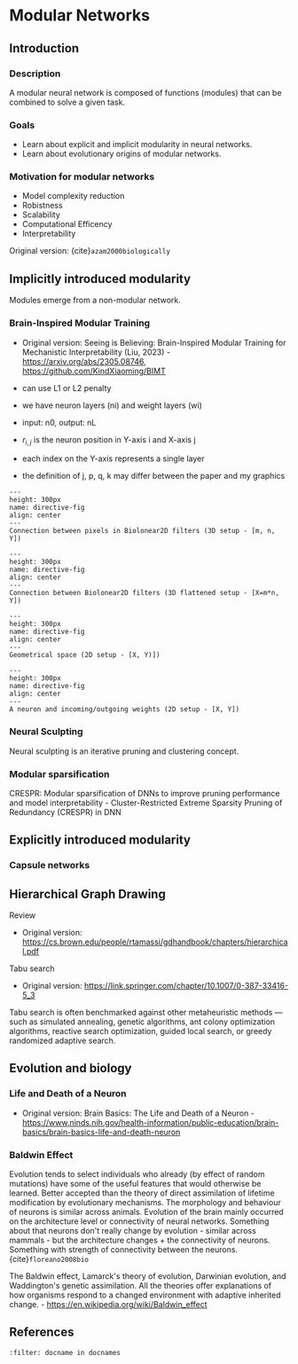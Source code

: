 # Modular Networks

## Introduction

### Description
A modular neural network is composed of functions (modules) that can be combined to solve a given task.

### Goals
* Learn about explicit and implicit modularity in neural networks.
* Learn about evolutionary origins of modular networks.

### Motivation for modular networks
* Model complexity reduction
* Robistness
* Scalability
* Computational Efficency
* Interpretability

Original version: {cite}`azam2000biologically`
<!--
### Biologically Inspired Modular Neural Networks
* Original version: PhD Thesis: Biologically Inspired Modular Neural Networks - https://vtechworks.lib.vt.edu/bitstream/handle/10919/27998/etd.pdf
-->


## Implicitly introduced modularity
Modules emerge from a non-modular network.

### Brain-Inspired Modular Training

* Original version: Seeing is Believing: Brain-Inspired Modular Training for Mechanistic Interpretability (Liu, 2023) - https://arxiv.org/abs/2305.08746, https://github.com/KindXiaoming/BIMT

* can use L1 or L2 penalty
* we have neuron layers (ni) and weight layers (wi)
* input: n0, output: nL
* $r_{i,j}$ is the neuron position in Y-axis i and X-axis j
* each index on the Y-axis represents a single layer
* the definition of j, p, q, k may differ between the paper and my graphics

```{figure} _static/images/drawio/bimt_biolinear.png
---
height: 300px
name: directive-fig
align: center
---
Connection between pixels in Biolonear2D filters (3D setup - [m, n, Y])
```

```{figure} _static/images/drawio/bimt_neuron_biolinear.png
---
height: 300px
name: directive-fig
align: center
---
Connection between Biolonear2D filters (3D flattened setup - [X=m*n, Y])
```

```{figure} _static/images/drawio/bimt_geometry.png
---
height: 300px
name: directive-fig
align: center
---
Geometrical space (2D setup - [X, Y)])
```

```{figure} _static/images/drawio/bimt_neuron.png
---
height: 300px
name: directive-fig
align: center
---
A neuron and incoming/outgoing weights (2D setup - [X, Y])
```


### Neural Sculpting
Neural sculpting is an iterative pruning and clustering concept.


### Modular sparsification
CRESPR: Modular sparsification of DNNs to improve pruning performance
and model interpretability - Cluster-Restricted Extreme Sparsity Pruning of Redundancy (CRESPR) in DNN


## Explicitly introduced modularity

### Capsule networks



## Hierarchical Graph Drawing

Review
* Original version: https://cs.brown.edu/people/rtamassi/gdhandbook/chapters/hierarchical.pdf

Tabu search
* Original version: https://link.springer.com/chapter/10.1007/0-387-33416-5_3

 Tabu search is often benchmarked against other metaheuristic methods — such as simulated annealing, genetic algorithms, ant colony optimization algorithms, reactive search optimization, guided local search, or greedy randomized adaptive search. 


## Evolution and biology

### Life and Death of a Neuron

* Original version: Brain Basics: The Life and Death of a Neuron - https://www.ninds.nih.gov/health-information/public-education/brain-basics/brain-basics-life-and-death-neuron

### Baldwin Effect
Evolution tends to select individuals who already (by effect of random mutations) have some of the useful features that would otherwise be learned. 
Better accepted than the theory of direct assimilation of lifetime modification by evolutionary mechanisms.
The morphology and behaviour of neurons is similar across animals. 
Evolution of the brain mainly occurred on the architecture level or connectivity of neural networks.
Something about that neurons don't really change by evolution - similar across mammals - but the architecture changes + the connectivity of neurons. Something with strength of connectivity between the neurons.
{cite}`floreano2008bio`

The Baldwin effect, Lamarck's theory of evolution, Darwinian evolution, and Waddington's genetic assimilation. All the theories offer explanations of how organisms respond to a changed environment with adaptive inherited change. - https://en.wikipedia.org/wiki/Baldwin_effect


<!--
## Other stuff

### Libertarian Free Will: Neuroscientific and Philosophical Evidence

#### Information as pattern decoding
https://www.youtube.com/watch?v=IfjSzRsPmsI

THIS IS COPIED FROM THE YOUTUBE VIDEO!!!

* information and (downward) informational causation is fundamentally realized in and is about *patterns* of energy,
not amounts of energy.

* it makes sense to reduce global forces to the sum of local forces, and total amounts to the sum of local parts’ amounts

* this kind of reductionism does not make sense at all for patterns. Reductionism of global patterns to local parts of patterns and to local particle interactions fails as a program because patterns are inherently relational over space, time, and other dimensions (e.g. color relationships, social relationships, and so on).

That is, patterns and relationships are not localistic.

Patterns cannot be reduced to a level below the level where the relationships that a decoder
responds to are present, or the pattern of relationships to which a decoder is sensitive
will be lost.

But if an act of decoding can trigger a change in a physical system, say a neuron that is
tuned to a face detects a face in the visual input and then fires, thereby influencing
other neurons, then reductionistic physicalism won’t work at all, because then even non-informational
causal chains, say among local particles, become influenced by global energetic relationships.


That is, once patterns and information become causal in the universe, because of the evolution
of decoders, like neurons, that do things if patterns are present, like fire or trigger
behaviors of animals in the world, then reductionistic physicalism fails.

It requires understanding how decoders trigger other decoders, and also how decoders reparameterize
each other for possible future acts of now altered decoding.


The technical word for energetic relationships is phase (e.g., a sine and cosine wave of
the same amplitude and frequency have a phase difference of ninety degrees).
Spatial phase arises from spatial relationships (i.e. patterns), and is related to the everyday
idea of shape.

Temporal phase is related to the idea of timing.

mass, momentum, wavelength or position.




###  What is Conciousness


conciousness is flexible but slow, automation is fast and energy saving




### Revolution of the Mind: Inspirations and Resources
https://www.garethmlong.com/blog/d14nmw7v91vczeez29fl9dq6dkwfc2


-->



## References
```{bibliography}
:filter: docname in docnames
```
